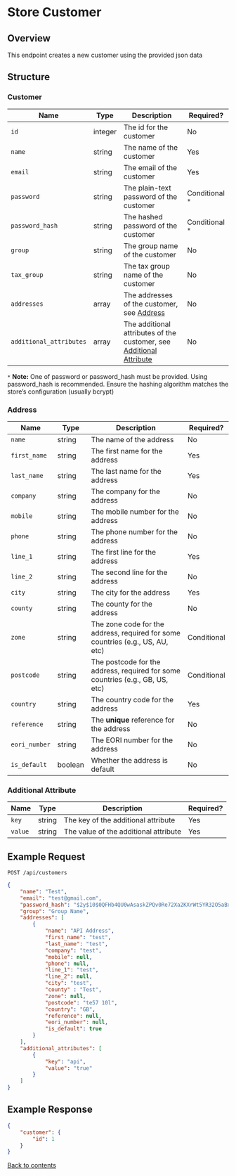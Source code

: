 # Store Customer

## Overview

This endpoint creates a new customer using the provided json data

## Structure

### Customer

| Name                    | Type      | Description                                                                                  | Required?       |
|-------------------------|-----------|----------------------------------------------------------------------------------------------|-----------------|
| `id`                    | integer   | The id for the customer                                                                      | No              |
| `name`                  | string    | The name of the customer                                                                     | Yes             |
| `email`                 | string    | The email of the customer                                                                    | Yes             |
| `password`              | string    | The plain-text password of the customer                                                      | Conditional `*` |
| `password_hash`         | string    | The hashed password of the customer                                                          | Conditional `*` |
| `group`                 | string    | The group name of the customer                                                               | No              |
| `tax_group`             | string    | The tax group name of the customer                                                           | No              |
| `addresses`             | array     | The addresses of the customer, see [Address](#address)                                       | No              |
| `additional_attributes` | array     | The additional attributes of the customer, see [Additional Attribute](#additional-attribute) | No              |

`*` **Note:** One of password or password_hash must be provided. Using password_hash is recommended. Ensure the hashing algorithm matches the store’s configuration (usually bcrypt)

### Address

| Name          | Type    | Description                                                                    | Required?   |
|---------------|---------|--------------------------------------------------------------------------------|-------------|
| `name`        | string  | The name of the address                                                        | No          |
| `first_name`  | string  | The first name for the address                                                 | Yes         |
| `last_name`   | string  | The last name for the address                                                  | Yes         |
| `company`     | string  | The company for the address                                                    | No          |
| `mobile`      | string  | The mobile number for the address                                              | No          |
| `phone`       | string  | The phone number for the address                                               | No          |
| `line_1`      | string  | The first line for the address                                                 | Yes         |
| `line_2`      | string  | The second line for the address                                                | No          |
| `city`        | string  | The city for the address                                                       | Yes         |
| `county`      | string  | The county for the address                                                     | No          |
| `zone`        | string  | The zone code for the address, required for some countries (e.g., US, AU, etc) | Conditional |
| `postcode`    | string  | The postcode for the address, required for some countries (e.g., GB, US, etc)  | Conditional |
| `country`     | string  | The country code for the address                                               | Yes         |
| `reference`   | string  | The **unique** reference for the address                                       | No          |
| `eori_number` | string  | The EORI number for the address                                                | No          |
| `is_default`  | boolean | Whether the address is default                                                 | No          |

### Additional Attribute

| Name    | Type    | Description                           | Required? |
|---------|---------|---------------------------------------|-----------|
| `key`   | string  | The key of the additional attribute   | Yes       |
| `value` | string  | The value of the additional attribute | Yes       |

## Example Request

```http request
POST /api/customers
```

```json lines
{
    "name": "Test",
    "email": "test@gmail.com",
    "password_hash": "$2y$10$0QFHb4QU0wAsaskZPQv0Re72Xa2KXrWt5YR32O5aBxIwc0c41bbwm",
    "group": "Group Name",
    "addresses": [
        {
            "name": "API Address",
            "first_name": "test",
            "last_name": "test",
            "company": "test",
            "mobile": null,
            "phone": null,
            "line_1": "test",
            "line_2": null,
            "city": "test",
            "county" : "Test",
            "zone": null,
            "postcode": "te57 10l",
            "country": "GB",
            "reference": null,
            "eori_number": null,
            "is_default": true
        }
    ],
    "additional_attributes": [
        {
            "key": "api",
            "value": "true"
        }
    ]
}
```

## Example Response

```json
{
    "customer": {
        "id": 1
    }
}
```

[Back to contents](../../README.md#table-of-contents)
